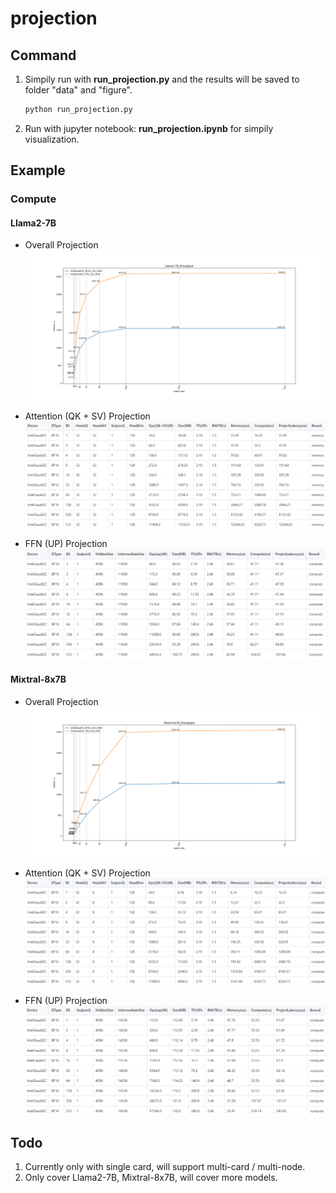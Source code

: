 # projection

## Command
1. Simpily run with **run_projection.py** and the results will be saved to folder "data" and "figure".
    ```sh
    python run_projection.py
    ```
2. Run with jupyter notebook: **run_projection.ipynb** for simpily visualization.

## Example

### Compute
#### Llama2-7B
- Overall Projection
![Llama2-7B 2c projection](./figure/IntelGaudi2C_compute_projection_Llama2-7B.png)

- Attention (QK + SV) Projection
![Llama2-7B 2c attn projection](./figure/IntelGaudi2C_attn_projection_Llama2-7B.png)

- FFN (UP) Projection
![Llama2-7B 2c ffn projection](./figure/IntelGaudi2C_ffn_projection_Llama2-7B.png)

#### Mixtral-8x7B
- Overall Projection
![Mixtral-8x7B 2c projection](./figure/IntelGaudi2C_compute_projection_Mixtral-8x7B.png)

- Attention (QK + SV) Projection
![Mixtral-8x7B 2c attn projection](./figure/IntelGaudi2C_attn_projection_Mixtral-8x7B.png)

- FFN (UP) Projection
![Mixtral-8x7B 2c ffn projection](./figure/IntelGaudi2C_ffn_projection_Mixtral-8x7B.png)

<!-- ##### Projection Table
![Mixtral-8x7B projection table](./figure/mixtral_proj_table.png)
##### Bound Analysis
![Mixtral-8x7B analysis table](./figure/mixtral_analysis_table.png)

### Memory
![Mixtral-8x7B memory analysis](./figure/mixtral_memory_analysis.png) -->

## Todo
1. Currently only with single card, will support multi-card / multi-node.
2. Only cover Llama2-7B, Mixtral-8x7B, will cover more models.